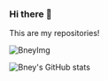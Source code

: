 ### Hi there 👋

This are my repositories! 

<img src="https://github-readme-stats.vercel.app/api/top-langs?username=Bney28&show_icons=true&theme=cobalt&locale=en&layout=compact" alt="BneyImg" />


![Bney's GitHub stats](https://github-readme-stats.vercel.app/api?username=Bney28&show_icons=true&theme=cobalt)<br/>

<!--
**Bney28/Bney28** is a ✨ _special_ ✨ repository because its `README.md` (this file) appears on your GitHub profile.

Here are some ideas to get you started:

- 🔭 I’m currently working on ...
- 🌱 I’m currently learning ...
- 👯 I’m looking to collaborate on ...
- 🤔 I’m looking for help with ...
- 💬 Ask me about ...
- 📫 How to reach me: ...
- 😄 Pronouns: ...
- ⚡ Fun fact: ...


<iframe src="https://giphy.com/embed/xT9DPIBYf0pAviBLzO" width="480" height="480" frameBorder="0" class="giphy-embed" allowFullScreen></iframe><p><a href="https://giphy.com/gifs/cat-kitty-motivational-xT9DPIBYf0pAviBLzO">via GIPHY</a></p>
-->
